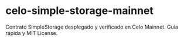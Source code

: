 # celo-simple-storage-mainnet
Contrato SimpleStorage desplegado y verificado en Celo Mainnet. Guía rápida y MIT License.
